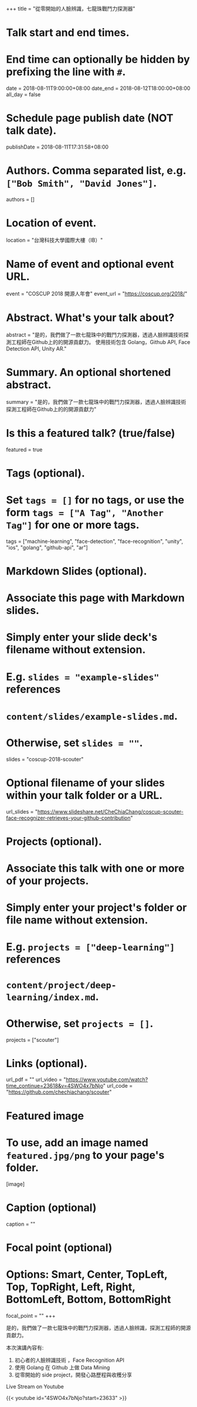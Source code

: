 +++
title = "從零開始的人臉辨識，七龍珠戰鬥力探測器"

# Talk start and end times.
#   End time can optionally be hidden by prefixing the line with `#`.
date = 2018-08-11T9:00:00+08:00
date_end = 2018-08-12T18:00:00+08:00
all_day = false

# Schedule page publish date (NOT talk date).
publishDate = 2018-08-11T17:31:58+08:00

# Authors. Comma separated list, e.g. `["Bob Smith", "David Jones"]`.
authors = []

# Location of event.
location = "台灣科技大學國際大樓（IB）"

# Name of event and optional event URL.
event = "COSCUP 2018 開源人年會"
event_url = "https://coscup.org/2018/"

# Abstract. What's your talk about?
abstract = "是的，我們做了一款七龍珠中的戰鬥力探測器，透過人臉辨識技術探測工程師在Github上的的開源貢獻力。 使用技術包含 Golang，Github API, Face Detection API, Unity AR."

# Summary. An optional shortened abstract.
summary = "是的，我們做了一款七龍珠中的戰鬥力探測器，透過人臉辨識技術探測工程師在Github上的的開源貢獻力"

# Is this a featured talk? (true/false)
featured = true

# Tags (optional).
#   Set `tags = []` for no tags, or use the form `tags = ["A Tag", "Another Tag"]` for one or more tags.
tags = ["machine-learning", "face-detection", "face-recognition", "unity", "ios", "golang", "github-api", "ar"]

# Markdown Slides (optional).
#   Associate this page with Markdown slides.
#   Simply enter your slide deck's filename without extension.
#   E.g. `slides = "example-slides"` references 
#   `content/slides/example-slides.md`.
#   Otherwise, set `slides = ""`.
slides = "coscup-2018-scouter"

# Optional filename of your slides within your talk folder or a URL.
url_slides = "https://www.slideshare.net/CheChiaChang/coscup-scouter-face-recognizer-retrieves-your-github-contribution"

# Projects (optional).
#   Associate this talk with one or more of your projects.
#   Simply enter your project's folder or file name without extension.
#   E.g. `projects = ["deep-learning"]` references 
#   `content/project/deep-learning/index.md`.
#   Otherwise, set `projects = []`.
projects = ["scouter"]

# Links (optional).
url_pdf = ""
url_video = "https://www.youtube.com/watch?time_continue=23618&v=4SWO4x7bNjo"
url_code = "https://github.com/chechiachang/scouter"

# Featured image
# To use, add an image named `featured.jpg/png` to your page's folder. 
[image]
  # Caption (optional)
  caption = ""

  # Focal point (optional)
  # Options: Smart, Center, TopLeft, Top, TopRight, Left, Right, BottomLeft, Bottom, BottomRight
  focal_point = ""
+++

是的，我們做了一款七龍珠中的戰鬥力探測器，透過人臉辨識，探測工程師的開源貢獻力。

本次演講內容有:

1. 初心者的人臉辨識技術 ，Face Recognition API
2. 使用 Golang 在 Github 上做 Data Mining
3. 從零開始的 side project，開發心路歷程與收穫分享

Live Stream on Youtube

{{< youtube id="4SWO4x7bNjo?start=23633" >}}
